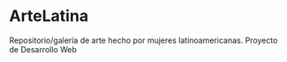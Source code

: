 # ArteLatina
Repositorio/galería de arte hecho por mujeres latinoamericanas. Proyecto de Desarrollo Web
